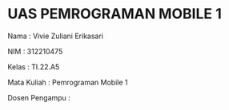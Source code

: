 # UAS PEMROGRAMAN MOBILE 1
Nama : Vivie Zuliani Erikasari

NIM : 312210475

Kelas : TI.22.A5

Mata Kuliah : Pemrograman Mobile 1

Dosen Pengampu : 


